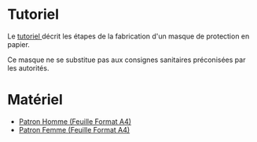 
# Tutoriel 
Le <a href="http://papermask.github.io/papermask/TutorielMasquePapier.pdf " target="_blank"> tutoriel </a>  décrit les étapes de la fabrication d'un masque de protection en papier. 

Ce masque ne se substitue pas aux consignes sanitaires préconisées par les autorités.

# Matériel 
* <a href="http://papermask.github.io/papermask/PatronMasqueHomme.pdf" target="_blank"> Patron Homme   (Feuille Format A4) </a>
* <a href="http://papermask.github.io/papermask/PatronMasqueFemme.pdf" target="_blank"> Patron Femme   (Feuille Format A4) </a>

